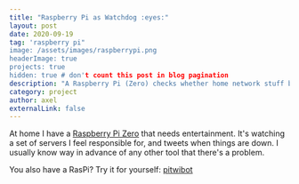 ```yaml
---
title: "Raspberry Pi as Watchdog :eyes:"
layout: post
date: 2020-09-19
tag: 'raspberry pi"
image: /assets/images/raspberrypi.png
headerImage: true
projects: true
hidden: true # don't count this post in blog pagination
description: "A Raspberry Pi (Zero) checks whether home network stuff behaves."
category: project
author: axel
externalLink: false
---
```


At home I have a [Raspberry Pi Zero](https://www.raspberrypi.org/products/raspberry-pi-zero/) that needs entertainment.
It's watching a set of servers I feel responsible for, and tweets when things are down.
I usually know way in advance of any other tool that there's a problem.

You also have a RasPi? Try it for yourself: [pitwibot](https://github.com/karies/pitwibot)
